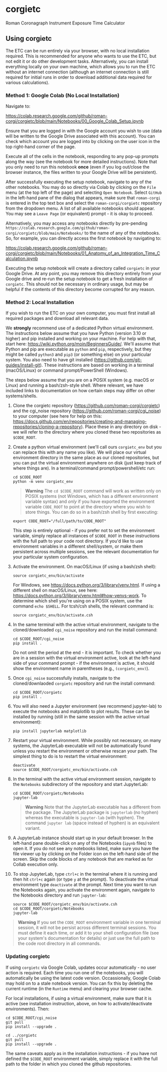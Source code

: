 # corgietc
Roman Coronagraph Instrument Exposure Time Calculator

## Using corgietc

The ETC can be run entirely via your browser, with no local installation required.  This is recommended for anyone who wants to use the ETC, but not edit it or do other development tasks. Alternatively, you can install everything locally on your own machine, which allows you to run the ETC without an internet connection (although an internet connection is still required for initial runs in order to download additional data required for various calculations).

### Method 1: Google Colab (No Local Installation)

Navigate to:

https://colab.research.google.com/github/roman-corgi/corgietc/blob/main/Notebooks/00_Google_Colab_Setup.ipynb

Ensure that you are logged in with the Google account you wish to use (data will be written to the Google Drive associated with this account).  You can check which account you are logged into by clicking on the user icon in the top right-hand corner of the page. 

Execute all of the cells in the notebook, responding to any pop-up prompts along the way (see the notebook for more detailed instructions). Note that you only need to run this notebook **once** (even if you log out/close the browser instance, the files written to your Google Drive will be persistent).

After successfully executing the setup notebook, navigate to any of the other notebooks.  You may do so directly via Colab by clicking on the `File` menu (at the top left of the page) and selecting `Open Notebook`. Select `GitHub` in the left-hand pane of the dialog that appears, make sure that `roman-corgi` is entered in the top text box and select the `roman-corgi/corgietc` repository from the dropdown menu.  A list of all available notebooks should appear. You may see a `Leave Page` (or equivalent) prompt - it is okay to proceed. 

Alternatively, you may access any notebooks directly by pre-pending `https://colab.research.google.com/github/roman-corgi/corgietc/blob/main/Notebooks/` to the name of any of the notebooks.  So, for example, you can directly access the first notebook by navigating to:

https://colab.research.google.com/github/roman-corgi/corgietc/blob/main/Notebooks/01_Anatomy_of_an_Integration_Time_Calculation.ipynb

Executing the setup notebook will create a directory called `corgietc` in your Google Drive.  At any point, you may remove this directory entirely from your Google drive and re-run the setup notebook to get a fresh installation of `corgietc`. This should not be necessary in ordinary usage, but may be helpful if the contents of this directory become corrupted for any reason. 

### Method 2: Local Installation

If you wish to run the ETC on your own computer, you must first install all required packages and download all relevant data.  

We **strongly** recommend use of a dedicated Python virtual environment.  The instructions below assume that you have Python (version 3.10 or higher) and pip installed and working on your machine. For help with that, start here: https://wiki.python.org/moin/BeginnersGuide/. We'll assume that Python and pip are executable as `python` and `pip`, respectively, but they might be called `python3` and `pip3` (or something else) on your particular system. You also need to have git installed (https://github.com/git-guides/install-git). These instructions are based on working in a terminal (macOS/Linux) or command prompt/PowerShell (Windows).

The steps below assume that you are on a POSIX system (e.g. macOS or Linux) and running a bash/zsh-style shell.  Where relevant, we have included links to documentation on how certain steps may differ on other systems/shells. 

1. Clone the corgietc repository (https://github.com/roman-corgi/corgietc) and the cgi_noise repository (https://github.com/roman-corgi/cgi_noise) to your computer (see here for help on this: https://docs.github.com/en/repositories/creating-and-managing-repositories/cloning-a-repository). Place these in any directory on disk - we will refer to the directory where you cloned these two repositories as `$CODE_ROOT`.

2. Create a python virtual environment (we'll call ours `corgietc_env` but you can replace this with any name you like). We will place our virtual environment directory in the same place as our cloned repositories, but you can put the virtual environment anywhere on disk (just keep track of where things are). In a terminal/command prompt/powershell/etc run:
   
   ```
   cd $CODE_ROOT
   python -m venv corgietc_env
   ```
   
   >**Warning** The `cd $CODE_ROOT` command will work as written only on POSIX systems (not Windows, which has a different environment variable syntax) and *only* if you have exported the environment variable `CODE_ROOT` to point at the directory where you wish to store things. You can do so in a bash/zsh shell by first executing:
   
   ```
   export CODE_ROOT="/full/path/to/CODE_ROOT"
   ```

   This step is entirely optional - if you prefer not to set the environment variable, simply replace all instances of `$CODE_ROOT` in these instructions with the full path to your code root directory. If you'd like to use environment variables in a different shell/system, or make them persistent across multiple sessions, see the relevant documentation for your particular system configuration. 
   
3. Activate the environment. On macOS/Linux (if using a bash/zsh shell):

    ```source corgietc_env/bin/activate```

   For Windows, see https://docs.python.org/3/library/venv.html.  If using a different shell on macOS/Linux, see here: https://docs.python.org/3/library/venv.html#how-venvs-work.  To determine which shell you're using on a POSIX system, use the command `echo $SHELL`. For tcsh/csh shells, the relevant command is:

   ```source corgietc_env/bin/activate.csh```

4. In the same terminal with the active virtual environment, navigate to the cloned/downloaded `cgi_noise` repository and run the install command:

    ```
    cd $CODE_ROOT/cgi_noise
    pip install .
    ```

   Do not omit the period at the end - it is important. To check whether you are in a session with the virtual environment active, look at the left-hand side of your command prompt - if the environment is active, it should show the environment name in parentheses (e.g., `(corgietc_env)`). 

5. Once `cgi_noise` successfully installs, navigate to the cloned/downlaoded `corgietc` repository and run the install command:

    ```
    cd $CODE_ROOT/corgietc
    pip install .
    ```
     
6. You will also need a Jupyter environment (we recommend jupyter-lab) to execute the notebooks and matplotlib to plot results. These can be installed by running (still in the same session with the active virtual environment):

    ```pip install jupyterlab matplotlib```

7. Restart your virtual environment.  While possibly not necessary, on many systems, the JupyterLab executable will not be automatically found unless you restart the environment or otherwise rescan your path.  The simplest thing to do is to restart the virtual environment:

    ```
    deactivate
    source $CODE_ROOT/corgietc_env/bin/activate.csh
    ```

8. In the terminal with the active virtual environment session, navigate to the `Notebooks` subdirectory of the repository and start JupyterLab:

    ```
    cd $CODE_ROOT/corgietc/Notebooks
    jupyter-lab
    ```

   >**Warning** Note that the JupyterLab executable has a different from the package.  The JupyterLab package is `jupyterlab` (no hyphen) whereas the executable is `jupyter-lab` (with hyphen). The command `jupyter lab` (space instead of hyphen) is an equivalent variant.
    
9. A JupyterLab instance should start up in your default browser.  In the left-hand pane double-click on any of the Notebooks (`ipynb` files) to open it.  If you do not see any notebooks listed, make sure you have the file viewer up by clicking on the Folder icon on the left-hand side of the screen. Skip the code blocks of any notebook that are marked as for Collab execution only.

10. To stop JupyterLab, type `ctrl+c` in the terminal where it is running and then hit `ctrl+c` again (or type `y` at the prompt). To deactivate the virtual environment type `deactivate` at the prompt.  Next time you want to run the Notebooks again, you activate the environment again, navigate to the Notebooks directory and run `jupyter-lab`:

    ```
    source $CODE_ROOT/corgietc_env/bin/activate.csh
    cd $CODE_ROOT/corgietc/Notebooks
    jupyter-lab
    ```

   >**Warning** If you set the `CODE_ROOT` environment variable in one terminal session, it will not be persist across different terminal sessions.  You must define it each time, or add it to your shell configuration file (see your system's documentation for details) or just use the full path to the code root directory in all commands. 

### Updating corgietc

If using `corgietc` via Google Colab, updates occur automatically - no user action is required. Each time you run one of the notebooks, you will automatically be using the latest code version.  Occassionally, Google Colab may hold on to a stale notebook version.  You can fix this by deleting the current runtime (in the `Runtime` menu) and clearing your browser cache. 

For local installations, if using a virtual environment, make sure that it is active (see installation instruction, above, on how to activate/deactivate environments). Then:

```
cd $CODE_ROOT/cgi_noise
git pull
pip install --upgrade .

cd ../corgietc
git pull
pip install --upgrade .
```

The same caveats apply as in the installation instructions - if you have not defined the `$CODE_ROOT` environment variable, simply replace it with the full path to the folder in which you cloned the github repositories. 


